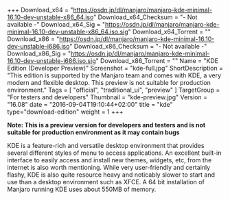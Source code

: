 +++
Download_x64 = "https://osdn.jp/dl/manjaro/manjaro-kde-minimal-16.10-dev-unstable-x86_64.iso"
Download_x64_Checksum = "- Not available -"
Download_x64_Sig = "https://osdn.jp/dl/manjaro/manjaro-kde-minimal-16.10-dev-unstable-x86_64.iso.sig"
Download_x64_Torrent = ""
Download_x86 = "https://osdn.jp/dl/manjaro/manjaro-kde-minimal-16.10-dev-unstable-i686.iso"
Download_x86_Checksum = "- Not available -"
Download_x86_Sig = "https://osdn.jp/dl/manjaro/manjaro-kde-minimal-16.10-dev-unstable-i686.iso.sig"
Download_x86_Torrent = ""
Name = "KDE Edition (Developer Preview)"
Screenshot = "kde-full.jpg"
ShortDescription = "This edition is supported by the Manjaro team and comes with KDE, a very modern and flexible desktop. This preview is not suitable for production environment."
Tags = [ "official", "traditional_ui", "preview" ]
TargetGroup = "For testers and developers"
Thumbnail = "kde-preview.jpg"
Version = "16.08"
date = "2016-09-04T19:10:44+02:00"
title = "kde"
type="download-edition"
weight = 1
+++

**Note: This is a preview version for developers and testers and is not suitable for production environment as it may contain bugs**

KDE is a feature-rich and versatile desktop environment that provides several different styles of menu to access applications. An excellent built-in interface to easily access and install new themes, widgets, etc, from the internet is also worth mentioning. While very user-friendly and certainly flashy, KDE is also quite resource heavy and noticably slower to start and use than a desktop environment such as XFCE. A 64 bit installation of Manjaro running KDE uses about 550MB of memory.
